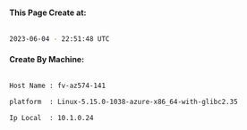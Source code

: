 
   
#### This Page Create at:

```bash

2023-06-04 - 22:51:48 UTC

```

#### Create By Machine:

```bash

Host Name : fv-az574-141

platform  : Linux-5.15.0-1038-azure-x86_64-with-glibc2.35

Ip Local  : 10.1.0.24

```

